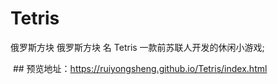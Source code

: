 # Tetris
  俄罗斯方块 俄罗斯方块 名 Tetris 一款前苏联人开发的休闲小游戏;
  
  
  ## 预览地址：https://ruiyongsheng.github.io/Tetris/index.html
